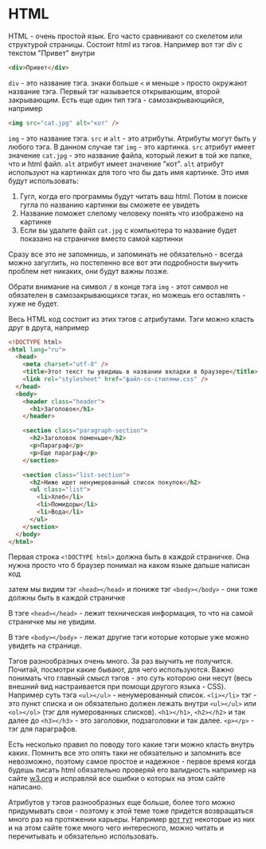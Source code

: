 # HTML

HTML - очень простой язык. Его часто сравнивают со скелетом или структурой страницы. Состоит html из тэгов. Например вот тэг div с текстом "Привет" внутри

```html
<div>Привет</div>
```

`div` - это название тэга. знаки больше `<` и меньше `>` просто окружают название тэга. Первый тэг называется открывающим, второй закрывающим. Есть еще один тип тэга - самозакрывающийся, например

```html
<img src="cat.jpg" alt="кот" />
```

`img` - это название тэга. `src` и `alt` - это атрибуты. Атрибуты могут быть у любого тэга. В данном случае тэг `img` - это картинка. `src` атрибут имеет значение `cat.jpg` - это название файла, который лежит в той же папке, что и html файл. `alt` атрибут имеет значение "кот". `alt` атрибут используют на картинках для того что бы дать имя картинке. Это имя будут использовать:

1. Гугл, когда его программы будут читать ваш html. Потом в поиске гугла по названию картинки вы сможете ее увидеть
2. Название поможет слепому человеку понять что изображено на картинке
3. Если вы удалите файл `cat.jpg` с компьютера то название будет показано на страничке вместо самой картинки

Сразу все это не запомнишь, и запоминать не обязательно - всегда можно загуглить, но постепенно все вот эти подробности выучить проблем нет никаких, они будут важны позже.

Обрати внимание на символ `/` в конце тэга `img` - этот символ не обязателен в самозакрывающихся тэгах, но можешь его оставлять - хуже не будет.

Весь HTML код состоит из этих тэгов с атрибутами. Тэги можно класть друг в друга, например

```html
<!DOCTYPE html>
<html lang="ru">
  <head>
    <meta charset="utf-8" />
    <title>Этот текст ты увидишь в названии вкладки в браузере</title>
    <link rel="stylesheet" href="файл-со-стилями.css" />
  </head>
  <body>
    <header class="header">
      <h1>Заголовок</h1>
    </header>

    <section class="paragraph-section">
      <h2>Заголовок поменьше</h2>
      <p>Параграф</p>
      <p>Еще параграф</p>
    </section>

    <section class="list-section">
      <h2>Ниже идет ненумерованный список покупок</h2>
      <ul class="list">
        <li>Хлеб</li>
        <li>Помидоры</li>
        <li>Вода</li>
      </ul>
    </section>
  </body>
</html>
```

Первая строка `<!DOCTYPE html>` должна быть в каждой страничке. Она нужна просто что б браузер понимал на каком языке дальше написан код

затем мы видим тэг `<head></head>` и пониже тэг `<body></body>` - они тоже должны быть в каждой страничке

В тэге `<head></head>` - лежит техническая информация, то что на самой страничке мы не увидим.

В тэге `<body></body>` - лежат другие тэги которые которые уже можно увидеть на странице.

Тэгов разнообразных очень много. За раз выучить не получится. Почитай, посмотри какие бывают, для чего используются. Важно понимать что главный смысл тэгов - это суть которою они несут (весь внешний вид настраивается при помощи другого языка - CSS). Например суть тэга `<ul></ul>` - ненумерованный список. `<li></li>` тэг - это пункт списка и он обязательно должен лежать внутри `<ul></ul>` или `<ol></ol>` (тэг для нумерованных списков). `<h1></h1>`, `<h2></h2>` и так далее до `<h3></h3>` - это заголовки, подзаголовки и так далее. `<p></p>` - тэг для параграфов.

Есть несколько правил по поводу того какие тэги можно класть внутрь каких. Помнить все это опять таки не обязательно и запомнить все невозможно, поэтому самое простое и надежное - первое время когда будешь писать html обязательно проверяй его валидность например на сайте [w3.org](https://validator.w3.org/#validate_by_upload) и исправляй все ошибки о которых на этом сайте написано.

Атрибутов у тэгов разнообразных еще больше, более того можно придумывать свои - поэтому к этой теме тоже придется возвращаться много раз на протяжении карьеры. Например [вот тут](https://html5book.ru/html-attributes/) некоторые из них и на этом сайте тоже много чего интересного, можно читать и перечитывать и обязательно использовать.
